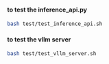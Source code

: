 #### to test the inference_api.py

```bash
bash test/test_inference_api.sh
```

#### to test the vllm server

```bash
bash test/test_vllm_server.sh
```

